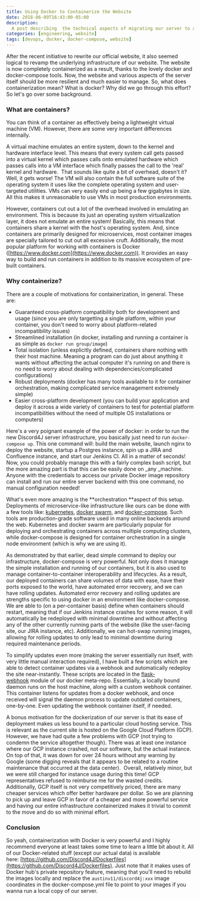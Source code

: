 ```yaml
---
title: Using Docker to Containerize the Website
date: 2018-06-09T16:43:00-05:00
description:
  A post describing  the technical aspects of migrating our server to a fully containerized setup
categories: [engineering, website]
tags: [devops, docker, docker-compose, website]
---
```


After the recent initiative to rewrite our official website, it also seemed logical to revamp the underlying infrastructure of our website. The website is now completely containerized as a result, thanks to the lovely docker and docker-compose tools. Now, the website and various aspects of the server itself should be more resilient and much easier to manage. So, what does containerization mean? What is docker? Why did we go through this effort? So let's go over some background.

### What are containers?

You can think of a container as effectively being a lightweight virtual machine (VM). However, there are some very important differences internally.

A virtual machine emulates an entire system, down to the kernel and hardware interface level. This means that every system call gets passed into a virtual kernel which passes calls onto emulated hardware which passes calls into a VM interface which finally passes the call to the 'real' kernel and hardware.  That sounds like quite a bit of overhead, doesn't it? Well, it gets worse! The VM will also contain the full software suite of the operating system it uses like the complete operating system and user-targeted utilities. VMs can very easily end up being a few gigabytes in size. All this makes it unreasonable to use VMs in most production environments.

However, containers cut out a lot of the overhead involved in emulating an environment. This is because its just an operating system virtualization layer, it does not emulate an entire system! Basically, this means that containers share a kernel with the host's operating system. And, since containers are primarily designed for microservices, most container images are specially tailored to cut out all excessive cruft. Additionally, the most popular platform for working with containers is Docker ([https://www.docker.com](https://www.docker.com)). It provides an easy way to build and run containers in addition to its massive ecosystem of pre-built containers.

### Why containerize?

There are a couple of motivations for containerization, in general. These are:

- Guaranteed cross-platform compatibility both for development and usage (since you are only targetting a single platform, within your container, you don't need to worry about platform-related incompatibility issues)
- Streamlined installation (in docker, installing and running a container is as simple as `docker run group/image`)
- Total isolation (unless explicitly defined, containers share nothing with their host machine. Meaning a program can do just about anything it wants without affecting the actual computer it's running on and there is no need to worry about dealing with dependencies/complicated configurations)
- Robust deployments (docker has many tools available to it for container orchestration, making complicated service management extremely simple)
- Easier cross-platform development (you can build your application and deploy it across a wide variety of containers to test for potential platform incompatibilities without the need of multiple OS installations or computers)

Here's a very poignant example of the power of docker: in order to run the new Discord4J server infrastructure, you basically just need to run `docker-compose up`. This one command will: build the main website, launch nginx to deploy the website, startup a Postgres instance, spin up a JIRA and Confluence instance, and start our Jenkins CI. All in a matter of seconds! Now, you could probably manage this with a fairly complex bash script, but the more amazing part is that this can be easily done on _any _machine. Anyone with the credentials to access our private Docker image repository can install and run our entire server backend with this one command, no manual configuration needed!

What's even more amazing is the **orchestration **aspect of this setup. Deployments of microservice-like infrastructure like ours can be done with a few tools like: [kubernetes](https://kubernetes.io), [docker swarm](https://docs.docker.com/engine/swarm/), and [docker-compose](https://docs.docker.com/compose/). Such tools are production-grade software used in many online backends around the web. Kubernetes and docker swarm are particularly popular for deploying and orchestrating containers across multiple computing clusters, while docker-compose is designed for container orchestration in a single node environment (which is why we are using it).

As demonstrated by that earlier, dead simple command to deploy our infrastructure, docker-compose is very powerful. Not only does it manage the simple installation and running of our containers, but it is also used to manage container-to-container interoperability and lifecycles. As a result, our deployed containers can share volumes of data with ease, have their ports exposed to the world, have automated error recovery, and we can have rolling updates. Automated error recovery and rolling updates are strengths specific to using docker in an environment like docker-compose. We are able to (on a per-container basis) define when containers should restart, meaning that if our Jenkins instance crashes for some reason, it will automatically be redeployed with minimal downtime and without affecting any of the other currently running parts of the website (like the user-facing site, our JIRA instance, etc). Additionally, we can hot-swap running images, allowing for rolling updates to only lead to minimal downtime during required maintenance periods.

To simplify updates even more (making the server essentially run itself, with very little manual interaction required), I have built a few scripts which are able to detect container updates via a webhook and automatically redeploy the site near-instantly. These scripts are located in the [flask-webhook](https://github.com/Discord4J/Dockerfiles/blob/master/flask-webhook/) module of our docker meta-repo. Essentially, a locally bound daemon runs on the host machine, along with a custom webhook container. This container listens for updates from a docker webhook, and once received will signal the daemon process to update outdated containers, one-by-one. Even updating the webhook container itself, if needed.

A bonus motivation for the dockerization of our server is that its ease of deployment makes us less bound to a particular cloud hosting service. This is relevant as the current site is hosted on the Google Cloud Platform (GCP). However, we have had quite a few problems with GCP (not trying to condemn the service altogether though). There was at least one instance where our GCP instance crashed, not our software, but the actual instance. On top of that, it was down for over 24 hours without any warning by Google (some digging reveals that it appears to be related to a routine maintenance that occurred at the data center).  Overall, relatively minor, but we were still charged for instance usage during this time! GCP representatives refused to reimburse me for the wasted credits. Additionally, GCP itself is not very competitively priced, there are many cheaper services which offer better hardware per dollar. So we are planning to pick up and leave GCP in favor of a cheaper and more powerful service and having our entire infrastructure containerized makes it trivial to commit to the move and do so with minimal effort.

### Conclusion

So yeah, containerization with Docker is very powerful and I highly recommend everyone at least takes some time to learn a little bit about it. All of our Docker-related stuff (except our actual data) is available here: [https://github.com/Discord4J/Dockerfiles](https://github.com/Discord4J/Dockerfiles). Just note that it makes uses of Docker hub's private repository feature, meaning that you'll need to rebuild the images locally and replace the `austinv11/discord4j:xxx` image coordinates in the docker-compose.yml file to point to your images if you wanna run a local copy of our server.
